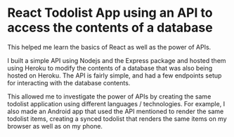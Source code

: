 # React Todolist App using an API to access the contents of a database
This helped me learn the basics of React as well as the power of APIs.

I built a simple API using Nodejs and the Express package and hosted them using Heroku to modify the contents of a database that was also being hosted on Heroku. The API is fairly simple, and had a few endpoints setup for interacting with the database contents.

This allowed me to investigate the power of APIs by creating the same todolist application using different languages / technologies. For example, I also made an Android app that used the API mentioned to render the same todolist items, creating a synced todolist that renders the same items on my browser as well as on my phone.
